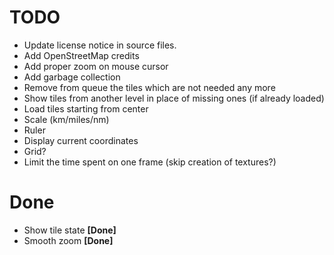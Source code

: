 TODO
====

- Update license notice in source files.
- Add OpenStreetMap credits
- Add proper zoom on mouse cursor
- Add garbage collection
- Remove from queue the tiles which are not needed any more
- Show tiles from another level in place of missing ones (if already loaded)
- Load tiles starting from center
- Scale (km/miles/nm)
- Ruler
- Display current coordinates
- Grid?
- Limit the time spent on one frame (skip creation of textures?)

Done
====

- Show tile state **[Done]**
- Smooth zoom **[Done]**
